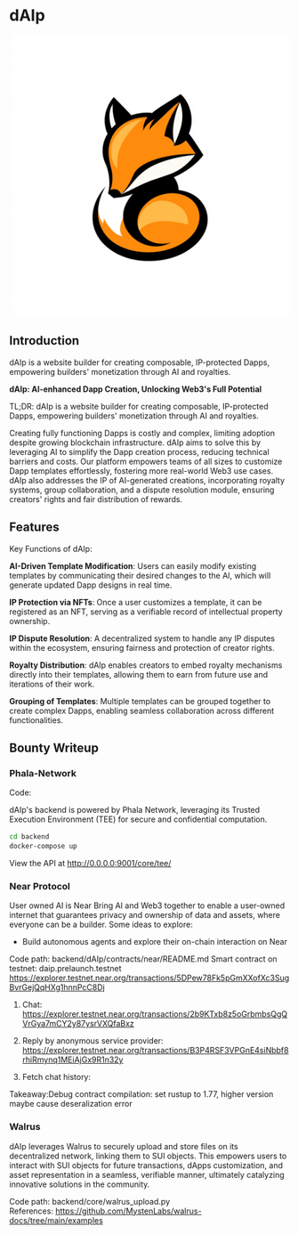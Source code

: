 # dAIp

![Logo](./docs/logo.png)

## Introduction

dAIp is a website builder for creating composable, IP-protected Dapps, empowering builders' monetization through AI and royalties.

**dAIp: AI-enhanced Dapp Creation, Unlocking Web3's Full Potential**

TL;DR: dAIp is a website builder for creating composable, IP-protected Dapps, empowering builders' monetization through AI and royalties.

Creating fully functioning Dapps is costly and complex, limiting adoption despite growing blockchain infrastructure. dAIp aims to solve this by leveraging AI to simplify the Dapp creation process, reducing technical barriers and costs. Our platform empowers teams of all sizes to customize Dapp templates effortlessly, fostering more real-world Web3 use cases. dAIp also addresses the IP of AI-generated creations, incorporating royalty systems, group collaboration, and a dispute resolution module, ensuring creators' rights and fair distribution of rewards.

## Features

Key Functions of dAIp:

**AI-Driven Template Modification**: Users can easily modify existing templates by communicating their desired changes to the AI, which will generate updated Dapp designs in real time.

**IP Protection via NFTs**: Once a user customizes a template, it can be registered as an NFT, serving as a verifiable record of intellectual property ownership.

**IP Dispute Resolution**: A decentralized system to handle any IP disputes within the ecosystem, ensuring fairness and protection of creator rights.

**Royalty Distribution**: dAIp enables creators to embed royalty mechanisms directly into their templates, allowing them to earn from future use and iterations of their work.

**Grouping of Templates**: Multiple templates can be grouped together to create complex Dapps, enabling seamless collaboration across different functionalities.

## Bounty Writeup

### Phala-Network

Code: 

dAIp's backend is powered by Phala Network, leveraging its Trusted Execution Environment (TEE) for secure and confidential computation.
```bash
cd backend
docker-compose up 
```

View the API at http://0.0.0.0:9001/core/tee/

### Near Protocol

User owned AI is Near
Bring AI and Web3 together to enable a user-owned internet that guarantees privacy and ownership of data and assets, where everyone can be a builder. Some ideas to explore:
* Build autonomous agents and explore their on-chain interaction on Near

Code path: backend/dAIp/contracts/near/README.md
Smart contract on testnet: daip.prelaunch.testnet
https://explorer.testnet.near.org/transactions/5DPew78Fk5pGmXXofXc3SugBvrGejQqHXg1hnnPcC8Dj

1. Chat:
https://explorer.testnet.near.org/transactions/2b9KTxb8z5oGrbmbsQgQVrGya7mCY2y87ysrVXQfaBxz

2. Reply by anonymous service provider:
https://explorer.testnet.near.org/transactions/B3P4RSF3VPGnE4siNbbf8rhiRmynq1MEiAjGx9R1n32y

3. Fetch chat history:

Takeaway:Debug contract compilation: set rustup to 1.77, higher version maybe cause deseralization error

### Walrus

dAIp leverages Walrus to securely upload and store files on its decentralized network, linking them to SUI objects. This empowers users to interact with SUI objects for future transactions, dApps customization, and asset representation in a seamless, verifiable manner, ultimately catalyzing innovative solutions in the community.

Code path: backend/core/walrus_upload.py    
References: https://github.com/MystenLabs/walrus-docs/tree/main/examples
